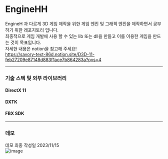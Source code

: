 # EngineHH   
EngineH 과 다르게 3D 게임 제작을 위한 게임 엔진 및 그래픽 엔진을 제작하면서 공부하기 위한 레포지토리 입니다.    
최종적으로 게임 개발에 사용 할 수 있는 lib 또는 dll을 만들고 이를 이용한 게임을 만드는 것이 목표입니다.   
자세한 내용은 notion을 참고해 주세요!   
https://savory-text-86d.notion.site/D3D-11-feb27209e87148d883f1ace7b864283a?pvs=4

---
### 기술 스텍 및 외부 라이브러리    


#### DirectX 11
#### DXTK
#### FBX SDK


---
### 데모
데모 최종 작성일 2023/11/15    
![image](https://github.com/hedwig3798/EngineHH/assets/71327618/de80f9e9-cfaf-4b5b-8343-7f38442b5d28)


